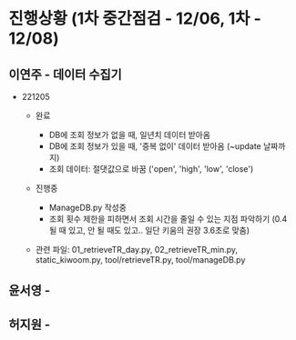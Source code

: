 # 진행상황 (1차 중간점검 - 12/06, 1차 - 12/08)

## 이연주 - 데이터 수집기
+ 221205
  + 완료
    + DB에 조회 정보가 없을 때, 일년치 데이터 받아옴
    + DB에 조회 정보가 있을 때, '중복 없이' 데이터 받아옴 (~update 날짜까지)
    + 조회 데이터: 절댓값으로 바꿈 ('open', 'high', 'low', 'close')
  + 진행중
    + ManageDB.py 작성중
    + 조회 횟수 제한을 피하면서 조회 시간을 줄일 수 있는 지점 파악하기
        (0.4 될 때 있고, 안 될 때도 있고.. 일단 키움의 권장 3.6초로 맞춤)
        
  + 관련 파일: 01_retrieveTR_day.py, 02_retrieveTR_min.py, static_kiwoom.py, tool/retrieveTR.py, tool/manageDB.py
  
## 윤서영 - 

## 허지원 -
